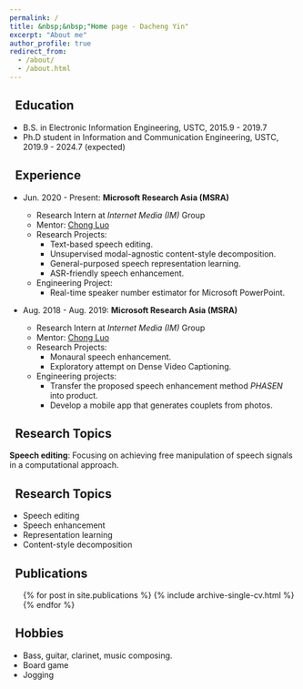 ```yaml
---
permalink: /
title: &nbsp;&nbsp;"Home page - Dacheng Yin"
excerpt: "About me"
author_profile: true
redirect_from: 
  - /about/
  - /about.html
---
```


## <i class="fa fa-ft fa-university"></i>&nbsp;&nbsp;Education

* B.S. in Electronic Information Engineering, USTC, 2015.9 - 2019.7
* Ph.D student in Information and Communication Engineering, USTC, 2019.9 - 2024.7 (expected) 

## <i class="fa fa-ft fa-users"></i>&nbsp;&nbsp;Experience
* Jun. 2020 - Present: **Microsoft Research Asia (MSRA)**
  * Research Intern at *Internet Media (IM)* Group
  * Mentor: [Chong Luo](https://www.microsoft.com/en-us/research/people/cluo/)
  * Research Projects:
    * Text-based speech editing.
    * Unsupervised modal-agnostic content-style decomposition.
    * General-purposed speech representation learning.
    * ASR-friendly speech enhancement.
  * Engineering Project:
    * Real-time speaker number estimator for Microsoft PowerPoint.

* Aug. 2018 - Aug. 2019: **Microsoft Research Asia (MSRA)**
  * Research Intern at *Internet Media (IM)* Group
  * Mentor: [Chong Luo](https://www.microsoft.com/en-us/research/people/cluo/)
  * Research Projects:
    * Monaural speech enhancement.
    * Exploratory attempt on Dense Video Captioning.
  * Engineering projects:
    * Transfer the proposed speech enhancement method *PHASEN* into product.
    * Develop a mobile app that generates couplets from photos.

## <i class="fa fa-ft fa-lightbulb"></i>&nbsp;&nbsp;Research Topics
**Speech editing**: Focusing on achieving free manipulation of speech signals in a computational approach.
  
## <i class="fa fa-ft fa-pen-nib"></i>&nbsp;&nbsp;Research Topics
* Speech editing
* Speech enhancement
* Representation learning
* Content-style decomposition

## <i class="fa fa-ft fa-book"></i>&nbsp;&nbsp;Publications
  <ul>{% for post in site.publications %}
    {% include archive-single-cv.html %}
  {% endfor %}</ul>
  
## <i class="fa fa-ft fa-heart"></i>&nbsp;&nbsp;Hobbies
* Bass, guitar, clarinet, music composing.
* Board game
* Jogging

